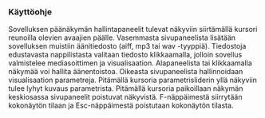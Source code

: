 ### Käyttöohje

Sovelluksen päänäkymän hallintapaneelit tulevat näkyviin siirtämällä kursori reunoilla olevien avaajien päälle.
Vasemmasta sivupaneelista lisätään sovelluksen muistiin äänitiedosto (aiff, mp3 tai wav -tyyppiä). 
Tiedostoja edustavasta nappilistasta valitaan tiedosto klikkaamalla, jolloin sovellus valmistelee
mediasoittimen ja visualisaation. Alapaneelista tai klikkaamalla näkymää voi hallita äänentoistoa. 
Oikeasta sivupaneelista hallinnoidaan visualisaation parametreja. Pitämällä kursoria parametrisliderin yllä näkyviin tulee
lyhyt kuvaus parametrista. Pitämällä kursoria paikoillaan näkymän keskiosassa sivupaneelit poistuvat näkyvistä. F-näppäimestä
siirrytään kokonäytön tilaan ja Esc-näppäimestä poistutaan kokonäytön tilasta.

